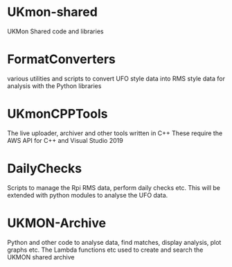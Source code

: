 # UKmon-shared
UKMon Shared code and libraries

FormatConverters
===============
various utilities and scripts to convert UFO style data into RMS style data for analysis with 
the Python libraries

UKmonCPPTools
=============
The live uploader, archiver and other tools written in C++
These require the AWS API for C++ and Visual Studio 2019

DailyChecks
===========
Scripts to manage the Rpi RMS data, perform daily checks etc. This will be extended
with python modules to analyse the UFO data. 

UKMON-Archive
=========================
Python and other code to analyse data, find matches, display analysis, plot graphs etc.
The Lambda functions etc used to create and search the UKMON shared archive





